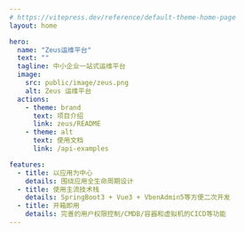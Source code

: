 ```yaml
---
# https://vitepress.dev/reference/default-theme-home-page
layout: home

hero:
  name: "Zeus运维平台"
  text: ""
  tagline: 中小企业一站式运维平台
  image:
    src: public/image/zeus.png
    alt: Zeus 运维平台
  actions:
    - theme: brand
      text: 项目介绍
      link: zeus/README
    - theme: alt
      text: 使用文档
      link: /api-examples

features:
  - title: 以应用为中心
    details: 围绕应用全生命周期设计
  - title: 使用主流技术栈
    details: SpringBoot3 + Vue3 + VbenAdmin5等方便二次开发
  - title: 开箱即用
    details: 完善的用户权限控制/CMDB/容器和虚拟机的CICD等功能
---
```


